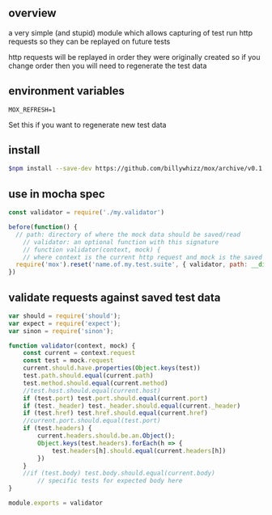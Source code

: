 ## overview

a very simple (and stupid) module which allows capturing of test run http requests so they
can be replayed on future tests

http requests will be replayed in order they were originally created so if you change
order then you will need to regenerate the test data

## environment variables

```
MOX_REFRESH=1
```
Set this if you want to regenerate new test data

## install

```bash
$npm install --save-dev https://github.com/billywhizz/mox/archive/v0.1.3.tar.gz
```

## use in mocha spec

```javascript
const validator = require('./my.validator')

before(function() {
  // path: directory of where the mock data should be saved/read
	// validator: an optional function with this signature
	// function validator(context, mock) {
	// where context is the current http request and mock is the saved test
  require('mox').reset('name.of.my.test.suite', { validator, path: __dirname })
})
```

## validate requests against saved test data

```javascript
var should = require('should');
var expect = require('expect');
var sinon = require('sinon');

function validator(context, mock) {
    const current = context.request
    const test = mock.request
    current.should.have.properties(Object.keys(test))
    test.path.should.equal(current.path)
    test.method.should.equal(current.method)
    //test.host.should.equal(current.host)
    if (test.port) test.port.should.equal(current.port)
    if (test._header) test._header.should.equal(current._header)
    if (test.href) test.href.should.equal(current.href)
    //current.port.should.equal(test.port)
    if (test.headers) {
        current.headers.should.be.an.Object();
        Object.keys(test.headers).forEach(h => {
            test.headers[h].should.equal(current.headers[h])
        })
    }
    //if (test.body) test.body.should.equal(current.body)
		// specific tests for expected body here
}

module.exports = validator
```
